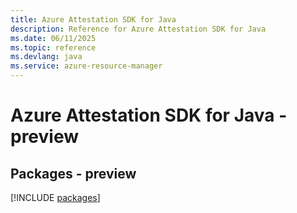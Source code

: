 ```yaml
---
title: Azure Attestation SDK for Java
description: Reference for Azure Attestation SDK for Java
ms.date: 06/11/2025
ms.topic: reference
ms.devlang: java
ms.service: azure-resource-manager
---
```

# Azure Attestation SDK for Java - preview
## Packages - preview
[!INCLUDE [packages](attestation-index.md)]